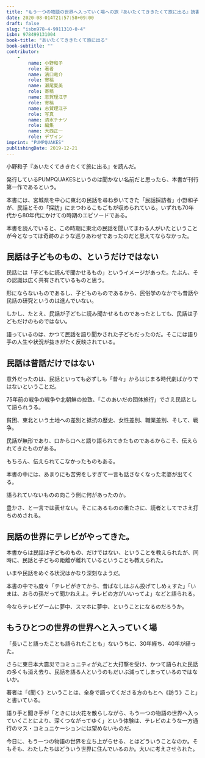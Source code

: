 ```yaml
---
title: "もう一つの物語の世界へ入っていく場への旅『あいたくてききたくて旅に出る』読書感想文"
date: 2020-08-014T21:57:58+09:00
draft: false
slug: "isbn978-4-9911310-0-4"
isbn: 978499131004
book-title: "あいたくてききたくて旅に出る"
book-subtitle: ""
contributor:
    - 
        name: 小野和子
        role: 著者
        name: 濱口竜介
        role: 寄稿
        name: 瀬尾夏美
        role: 寄稿
        name: 志賀理江子
        role: 寄稿
        name: 志賀理江子
        role: 写真
        name: 清水チナツ
        role: 編集
        name: 大西正一
        role: デザイン
imprint: "PUMPQUAKES"
publishingDate: 2019-12-21
---
```


小野和子『あいたくてききたくて旅に出る』を読んだ。

発行しているPUMPQUAKESというのは聞かない名前だと思ったら、本書が刊行第一作であるという。

本書には、宮城県を中心に東北の民話を尋ね歩いてきた「民話採訪者」小野和子が、民話とその「採訪」にまつわるこもごもが収められている。いずれも70年代から80年代にかけての時期のエピソードである。

本書を読んでいると、この時期に東北の民話を聞いてまわる人がいたということが今となっては奇跡のような巡りあわせであったのだと思えてならなかった。

民話は子どものもの、というだけではない
---

民話には「子どもに読んで聞かせるもの」というイメージがあった。たぶん、その認識は広く共有されているものと思う。

形にならないものであるし、子どものものであるから、民俗学のなかでも昔話や民話の研究というのは進んでいない。

しかし、たとえ、民話が子どもに読み聞かせるものであったとしても、民話は子どもだけのものではない。

語っているのは、かつて民話を語り聞かされた子どもだったのだ。そこには語り手の人生や状況が抜きがたく反映されている。

民話は昔話だけではない
---

意外だったのは、民話といっても必ずしも「昔々」からはじまる時代劇ばかりではないということだ。

75年前の戦争の戦争や北朝鮮の拉致、「このあいだの団体旅行」でさえ民話として語られうる。

貧困、東北という土地への差別と抵抗の歴史、女性差別、職業差別、そして、戦争。

民話が無形であり、口から口へと語り語られてきたものであるからこそ、伝えられてきたものがある。

もちろん、伝えられてこなかったものもある。

本書の中には、あまりにも苦労をしすぎて一言も話さなくなった老婆が出てくる。

語られていないものの向こう側に何があったのか。

豊かさ、と一言では表せない。そこにあるものの重たさに、読者としてでさえ打ちのめされる。

民話の世界にテレビがやってきた。
----

本書からは民話は子どものもの、だけではない、ということを教えられたが、同時に、民話と子どもの距離が離れているということも教えられた。

いまや民話をめぐる状況はかなり深刻なようだ。

本書の中でも度々「テレビがきてから、昔ばなしはぶん投げてしめぇすた」「いまは、おらの孫だって聞かねえよ。テレビの方がいいってよ」などと語られる。

今ならテレビゲームに夢中、スマホに夢中、ということになるのだろうか。

もうひとつの世界の世界へと入っていく場
---

「長いこと語ったことも語られたことも」ないうちに、30年経ち、40年が経った。

さらに東日本大震災でコミュニティが丸ごと大打撃を受け、かつて語られた民話の多くも消え去り、民話を語る人というのもだいぶ減ってしまっているのではないか。

著者は「《聞く》ということは、全身で語ってくださる方のもとへ《訪う》こと」と書いている。

語り手と聞き手が「ときには火花を散らしながら、もう一つの物語の世界へ入っていくことにより、深くつながってゆく」という体験は、テレビのような一方通行のマス・コミュニケーションには望めないものだ。

今日に、もう一つの物語の世界を立ち上がらせる、とはどういうことなのか。そもそも、わたしたちはどういう世界に住んでいるのか。大いに考えさせられた。
